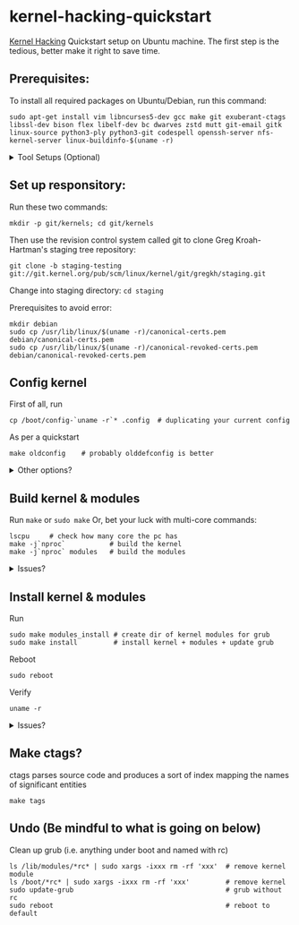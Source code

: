 # kernel-hacking-quickstart
[Kernel Hacking](https://kernelnewbies.org/) Quickstart
setup on Ubuntu machine. The first step is the tedious, better make it right to save time.

## Prerequisites:
To install all required packages on Ubuntu/Debian, run this command:
```
sudo apt-get install vim libncurses5-dev gcc make git exuberant-ctags libssl-dev bison flex libelf-dev bc dwarves zstd mutt git-email gitk linux-source python3-ply python3-git codespell openssh-server nfs-kernel-server linux-buildinfo-$(uname -r)
```

<details close>
<summary> Tool Setups (Optional) </summary>

To configure the tools beforehand

<details close>    
<summary>ssh server</summary>  

```
sudo systemctl enable sshd.service
sudo systemctl start sshd.service
```  
</details>
<details close>    
<summary>nfs-kernel-server</summary>  

On the machine for kernel hacking:
- Add this line to `/etc/exports`
```
/path/to/kernel/folder       192.168.1.0/24(rw,no_subtree_check,sync,root_squash)
```
- then run
```
sudo exportfs -a                          # export directories to a local network by
sudo systemctl restart nfs-kernel-server  # restart server
```

Other remote machine:
- Create the dir for mount (e.g. `/path/to/mount/folder`)
- Change permission to User
```
sudo chown USER:USER /path/to/mount/folder
```
- Add this line to `/etc/fstab`
```
ip:/path/to/kernel/folder   /path/to/mount/folder  nfs auto,rw,suid,dev,exec,noauto,nouser,sync,nolock 0 0
```
- then run:
```
sudo mount /path/to/mount/folder
```

</details>
<details close>    
<summary>screen (good to have)</summary>

Create a setting file:
`vim ~/.screenrc`
then add:
```
# Turn off the welcome message
startup_message off

# Disable visual bell
vbell off

# Set scrollback buffer to 10000
defscrollback 10000
```

On the machine for kernel hacking, run
```
screen
```  
Other machiens connected with ssh, run
```
screen -x
```  
</details>
<details close>    
<summary>vim</summary>

Create a config file for vim  
```
vim ~/.vimrc
```  
Add the following lines:  
```
filetype plugin indent on
syntax on
set title
set tabstop=8
set softtabstop=8
set shiftwidth=8
set noexpandtab
set number
```  
Make it as default editor  
```
sudo update-alternatives --config editor
```  
Then select `vim.basic` as default editor  
</details>
<details close>
<summary>Email (Yahoo)</summary>
  
Go click on your account icon (top right, above "Settings" and to the left of "Home"). Click on "Account info" and then go to "Account security". (You may have to sign in again for this step.) Scroll down to the setting "Allow apps that use less secure sign-in" and turn it on. If you have two-step verification or account key enabled, you will also need to use App Password. 

Amend the config file for mutt
```
vim ~/.muttrc
```
Add the following lines:
```
set envelope_from=yes
set from="REAL NAME <USERNAME@yahoo.com>"
set use_from=yes
set edit_headers=yes

set imap_user = 'USERNAME@yahoo.com'
set imap_pass = "CREATED_PASSKEY"
set header_cache=~/.mutt/cache/headers
set message_cachedir=~/.mutt/cache/bodies
set certificate_file=~/.mutt/certificates
set imap_keepalive = 300
set timeout = 15

set folder = "imaps://export.imap.mail.yahoo.com:993"
set spoolfile="imaps://imap.mail.yahoo.com/INBOX"
set postponed="imaps://imap.mail.yahoo.com/Drafts"
set record="imaps://imap.mail.yahoo.com/Sent"

set smtp_url = "smtp://USERNAME@smtp.mail.yahoo.com:587/"
set smtp_pass = "CREATED_PASSKEY"

set move = no
set sort = 'threads'
set sort_aux = 'last-date-received'
set imap_check_subscribed"

set mail_check = 90
```
</details>
<details>
<summary> Boot Menu (good to have) </summary>

Run
```
sudo vim /etc/default/grub
```
Comment the following lines:
```
# GRUB_HIDDEN_TIMEOUT=0
# GRUB_HIDDEN_TIMEOUT_QUIET=true
```
Adjust the following variables:
```
GRUB_TIMEOUT=10
GRUB_TIMEOUT_STYLE=menu
```
Apply changes
```
sudo update-grub2
```
</details>  
</details>

## Set up responsitory:
Run these two commands:

`mkdir -p git/kernels; cd git/kernels`

Then use the revision control system called git to clone Greg Kroah-Hartman's staging tree repository:

`git clone -b staging-testing git://git.kernel.org/pub/scm/linux/kernel/git/gregkh/staging.git`

Change into staging directory:
`cd staging`

Prerequisites to avoid error:
```
mkdir debian
sudo cp /usr/lib/linux/$(uname -r)/canonical-certs.pem debian/canonical-certs.pem
sudo cp /usr/lib/linux/$(uname -r)/canonical-revoked-certs.pem debian/canonical-revoked-certs.pem
```

## Config kernel
First of all, run
```
cp /boot/config-`uname -r`* .config  # duplicating your current config
```
As per a quickstart
```
make oldconfig    # probably olddefconfig is better
```
<details close>
<summary> Other options? </summary>
  
```
make config        # every bloody options for new kernel being asked
make defconfig     # use default for every bloody options
make menuconfig    # GUI
make oldconfig     # only new options being asked
make olddefconfig  # using existing options & default to new options
make nconfig       # CLI?
make xconfig       # CLI?
```
</details>


## Build kernel & modules

Run
`make` or `sudo make`
Or, bet your luck with multi-core commands:
```
lscpu     # check how many core the pc has
make -j`nproc`           # build the kernel
make -j`nproc` modules   # build the modules
```

<details close>
<summary> Issues? </summary>

- `install: setting permissions for ‘.../staging/tools/bpf/resolve_btfids/libbpf//include/bpf/bpf.h’: Operation not permitted`
  Run
  ```
  sudo make clean
  ```
  then make without sudo

- [`make[3]: *** No rule to make target 'debian/canonical-certs.pem', needed by 'certs/x509_certificate_list'.  Stop.`](https://stackoverflow.com/questions/67670169/compiling-kernel-gives-error-no-rule-to-make-target-debian-certs-debian-uefi-ce) OR
- [`make[3]: *** No rule to make target 'debian/canonical-revoked-certs.pem', needed by 'certs/x509_revocation_list'. Stop.`](https://stackoverflow.com/questions/67670169/compiling-kernel-gives-error-no-rule-to-make-target-debian-certs-debian-uefi-ce)
  
2 ways to bypass it:  
1. Disable the keys

Run
```
scripts/config --disable SYSTEM_TRUSTED_KEYS
scripts/config --disable SYSTEM_REVOCATION_KEYS
```
2. or copy the keys from linux-buildinfo

Run
```
sudo apt install linux-buildinfo-$(uname -r)
mkdir debian
sudo cp /usr/lib/linux/$(uname -r)/canonical-certs.pem debian/canonical-certs.pem
sudo cp /usr/lib/linux/$(uname -r)/canonical-revoked-certs.pem debian/canonical-revoked-certs.pem
```
Run
```
make clean
make
```
</details>

## Install kernel & modules
Run
```
sudo make modules_install # create dir of kernel modules for grub
sudo make install         # install kernel + modules + update grub
```
Reboot
```
sudo reboot
```
Verify
```
uname -r
```
<details close>
<summary> Issues? </summary>
  
- `W: missing /lib/modules/x.xx.x-rc?+
W: Ensure all necessary drivers are built into the linux image!
depmod: ERROR: could not open directory /lib/modules/x.xx.x-rc?+: No such file or directory`
Modules was not built, run:
```
make -j`nproc` modules     # build the modules
sudo make modules_install  # create dir of kernel modules for grub
sudo make install          # install kernel + modules + update grub
```
</details>

## Make ctags?
ctags parses source code and produces a sort of index mapping the names of significant entities
```
make tags
```

## Undo (Be mindful to what is going on below)
Clean up grub (i.e. anything under boot and named with rc)
```
ls /lib/modules/*rc* | sudo xargs -ixxx rm -rf 'xxx'  # remove kernel module
ls /boot/*rc* | sudo xargs -ixxx rm -rf 'xxx'         # remove kernel
sudo update-grub                                      # grub without rc
sudo reboot                                           # reboot to default
```
